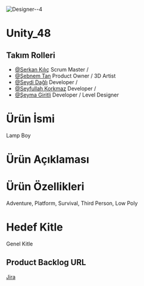 ![Designer--4](https://github.com/Serkan-K/Unity_48/assets/125659165/98357c87-ffbe-484d-bbeb-060f61975047)

# Unity_48

## Takım Rolleri

- [@Serkan Kılıç](https://www.) Scrum Master / 
- [@Şebnem Tan](https://www.) Product Owner / 3D Artist
- [@Seydi Dağlı](https://www.) Developer / 
- [@Seyfullah Korkmaz](https://www.) Developer / 
- [@Şeyma Giritli](https://www.) Developer / Level Designer


# Ürün İsmi
Lamp Boy

# Ürün Açıklaması




# Ürün Özellikleri

Adventure, Platform, Survival, Third Person, Low Poly


# Hedef Kitle
Genel Kitle

## Product Backlog URL
[Jira](https://unity-48.atlassian.net/jira/core/projects/U48/summary?atlOrigin=eyJpIjoiNzM0MTE5YTFhYThmNGI0ZmI1MmNiMWMyMWYxOWExYTAiLCJwIjoiaiJ9)
